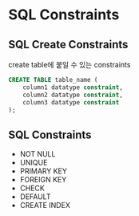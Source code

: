 # SQL Constraints
## SQL Create Constraints
create table에 붙일 수 있는 constraints

```sql
CREATE TABLE table_name (
    column1 datatype constraint,
    column2 datatype constraint, 
    column3 datatype constraint
);
```

## SQL Constraints
- NOT NULL
- UNIQUE
- PRIMARY KEY
- FOREIGN KEY
- CHECK
- DEFAULT
- CREATE INDEX

